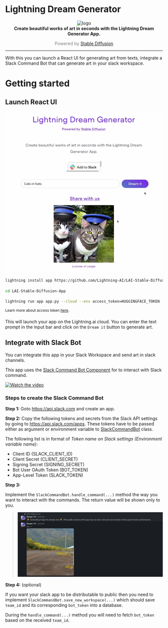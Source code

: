 # Lightning Dream Generator

<p align="center">
  <img width="250" alt="logo" src="https://i.ibb.co/BrsfpBj/Visualize-Your-word-banner-small.jpg"/>
  <br>
  <strong>Create beautiful works of art in seconds with the Lightning Dream Generator App.</strong>
  <br>
  <p align="center" style="color:grey">Powered by <a href="https://stability.ai/blog/stable-diffusion-public-release">Stable Diffusion</a></p>
</p>
<p align="center">
</p>

______________________________________________________________________

With this you can launch a React UI for generating art from texts, integrate a Slack Command Bot that can generate art
in your slack workspace.

# Getting started

## Launch React UI

![Demo image](./assets/demo.png)

```bash
lightning install app https://github.com/Lightning-AI/LAI-Stable-Diffusion-App

cd LAI-Stable-Diffusion-App

lightning run app app.py --cloud --env access_token=HUGGINGFACE_TOKEN
```

<sup>Learn more about access token <a href="https://huggingface.co/docs/hub/security-tokens">here</a>.</sup>

This will launch your app on the Lightning.ai cloud. You can enter the text prompt in the input bar and click on the
`Dream it` button to generate art.

## Integrate with Slack Bot

You can integrate this app in your Slack Workspace and send art in slack channels.

This app uses the [Slack Command Bot Component](https://github.com/Lightning-AI/LAI-slack-command-bot-Component) for to
interact with Slack command.

[![Watch the video](https://img.youtube.com/vi/KfQcXzWFR9I/default.jpg)](https://youtu.be/KfQcXzWFR9I)

### Steps to create the Slack Command Bot

**Step 1:**
Goto https://api.slack.com and create an app.

**Step 2:**
Copy the following tokens and secrets from the Slack API settings by going to https://api.slack.com/apps. These tokens
have to be passed either as argument or environment variable to [SlackCommandBot](https://github.com/Lightning-AI/LAI-slack-command-bot-Component/blob/main/slack_command_bot/component.py#L18) class.

The following list is in format of _Token name on Slack settings (Environment variable name)_:

- Client ID (SLACK_CLIENT_ID)
- Client Secret (CLIENT_SECRET)
- Signing Secret (SIGNING_SECRET)
- Bot User OAuth Token (BOT_TOKEN)
- App-Level Token (SLACK_TOKEN)

**Step 3:**

Implement the `SlackCommandBot.handle_command(...)` method the way you want to interact with the commands.
The return value will be shown only to you.

> ![](./assets/slack-ss.png)

**Step 4:** (optional)

If you want your slack app to be distributable to public then you need to
implement `SlackCommandBot.save_new_workspace(...)` which should save `team_id` and its corresponding `bot_token` into a
database.

During the `handle_command(...)` method you will need to fetch `bot_token` based on the received `team_id`.
